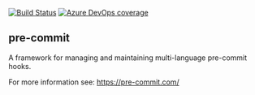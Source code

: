 [![Build Status](https://dev.azure.com/asottile/asottile/_apis/build/status/asottile.pyupgrade?branchName=master)](https://dev.azure.com/asottile/asottile/_build/latest?definitionId=21&branchName=master)
[![Azure DevOps coverage](https://img.shields.io/azure-devops/coverage/asottile/asottile/21/master.svg)](https://dev.azure.com/asottile/asottile/_build/latest?definitionId=21&branchName=master)

## pre-commit

A framework for managing and maintaining multi-language pre-commit hooks.

For more information see: https://pre-commit.com/

